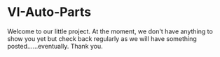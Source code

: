 # VI-Auto-Parts
Welcome to our little project. At the moment, we don't have anything to show you yet but check back regularly as we will have something posted......eventually. Thank you.
